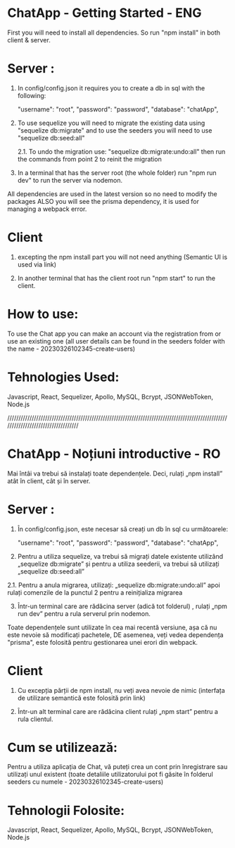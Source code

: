 # ChatApp - Getting Started - ENG

First you will need to install all dependencies. So run "npm install" in both client & server.

# Server :

1. In config/config.json it requires you to create a db in sql with the following:

   "username": "root",
   "password": "password",
   "database": "chatApp",
   

3. To use sequelize you will need to migrate the existing data using "sequelize db:migrate" and to use the seeders you will need to use "sequelize db:seed:all"

   2.1. To undo the migration use: "sequelize db:migrate:undo:all" then run the commands from point 2 to reinit the migration

4. In a terminal that has the server root (the whole folder) run "npm run dev" to run the server via nodemon.

All dependencies are used in the latest version so no need to modify the packages ALSO you will see the prisma dependency, it is used for managing a webpack error.

# Client

1. excepting the npm install part you will not need anything (Semantic UI is used via link)

2. In another terminal that has the client root run "npm start" to run the client.

# How to use:

To use the Chat app you can make an account via the registration from or use an existing one (all user details can be found in the seeders folder with the name - 20230326102345-create-users)

# Tehnologies Used:
Javascript, React, Sequelizer, Apollo, MySQL, Bcrypt, JSONWebToken, Node.js

///////////////////////////////////////////////////////////////////////////////////////////////////////////////////////////////////

#  ChatApp - Noțiuni introductive - RO

Mai întâi va trebui să instalați toate dependențele. Deci, rulați „npm install” atât în client, cât și în server.

# Server :

1. În config/config.json, este necesar să creați un db în sql cu următoarele:

   "username": "root",
   "password": "password",
   "database": "chatApp",

2. Pentru a utiliza sequelize, va trebui să migrați datele existente utilizând „sequelize db:migrate” și pentru a utiliza seederii, va trebui să utilizați „sequelize db:seed:all”

2.1. Pentru a anula migrarea, utilizați: „sequelize db:migrate:undo:all” apoi rulați comenzile de la punctul 2 pentru a reinițializa migrarea

3. Într-un terminal care are rădăcina server (adică tot folderul) , rulați „npm run dev” pentru a rula serverul prin nodemon.

Toate dependențele sunt utilizate în cea mai recentă versiune, așa că nu este nevoie să modificați pachetele, DE asemenea, veți vedea dependența "prisma", este folosită pentru gestionarea unei erori din webpack.

# Client

1. Cu excepția părții de npm install, nu veți avea nevoie de nimic (interfața de utilizare semantică este folosită prin link)

2. Într-un alt terminal care are rădăcina client rulați „npm start” pentru a rula clientul.

# Cum se utilizează:

Pentru a utiliza aplicația de Chat, vă puteți crea un cont prin înregistrare sau utilizați unul existent (toate detaliile utilizatorului pot fi găsite în folderul seeders cu numele - 20230326102345-create-users)

# Tehnologii Folosite:
Javascript, React, Sequelizer, Apollo, MySQL, Bcrypt, JSONWebToken, Node.js
